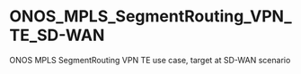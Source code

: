 # ONOS_MPLS_SegmentRouting_VPN_TE_SD-WAN
ONOS MPLS SegmentRouting VPN TE use case, target at SD-WAN scenario
